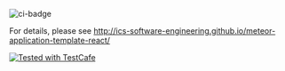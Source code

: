 ![ci-badge](https://github.com/budget-munchies/budget-munchies-project/workflows/ci-budget-munchies-project/badge.svg)

For details, please see http://ics-software-engineering.github.io/meteor-application-template-react/

<a href="https://github.com/DevExpress/testcafe">
    <img alt="Tested with TestCafe" src="https://img.shields.io/badge/tested%20with-TestCafe-2fa4cf.svg">
</a>
